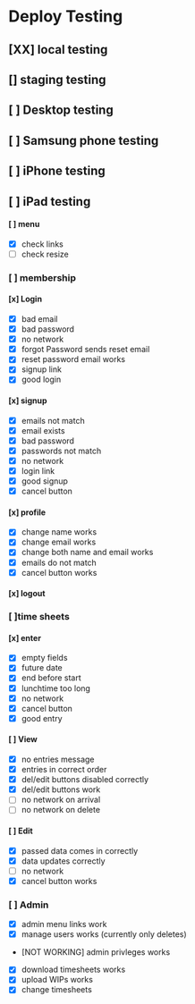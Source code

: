 # Deploy Testing

## [XX] local testing
## [] staging testing
## [ ] Desktop testing
## [ ] Samsung phone testing
## [ ] iPhone testing
## [ ] iPad testing

#### [ ] menu
- [x] check links
- [ ] check resize
### [ ] membership
#### [x] Login
- [x] bad email
- [x] bad password
- [x] no network
- [x] forgot Password sends reset email
- [x] reset password email works
- [x] signup link
- [x] good login
#### [x] signup
- [x] emails not match
- [x] email exists
- [x] bad password
- [x] passwords not match
- [x] no network
- [x] login link
- [x] good signup
- [x] cancel button
#### [x] profile
- [x] change name works
- [x] change email works
- [x] change both name and email works
- [x] emails do not match
- [x] cancel button works
#### [x] logout
### [ ]time sheets
#### [x] enter
- [x] empty fields
- [x] future date
- [x] end before start
- [x] lunchtime too long
- [x] no network
- [x] cancel button
- [x] good entry
#### [ ] View
- [x] no entries message
- [x] entries in correct order
- [x] del/edit buttons disabled correctly
- [x] del/edit buttons work
- [ ] no network on arrival
- [ ] no network on delete
#### [ ] Edit
- [x] passed data comes in correctly
- [x] data updates correctly
- [ ] no network
- [x] cancel button works
### [ ] Admin
- [x] admin menu links work
- [x] manage users works (currently only deletes)
- [NOT WORKING] admin privleges works
- [x] download timesheets works
- [x] upload WIPs works
- [x] change timesheets
